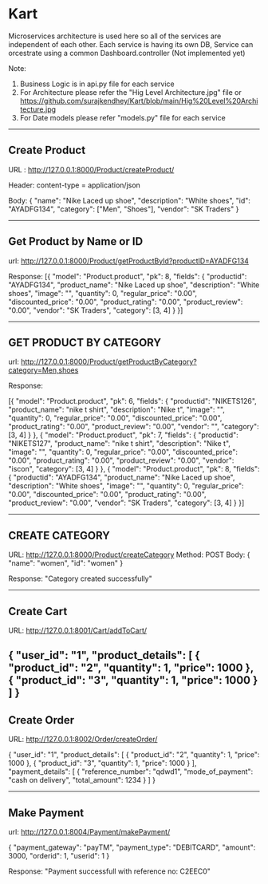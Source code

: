 # Kart



Microservices architecture is used here so all of the services are independent of each other.
Each service is having its own DB,
Service can orcestrate using a common Dashboard.controller (Not implemented yet)

Note:
1. Business Logic is in api.py file for each service
2. For Architecture please refer the "Hig Level Architecture.jpg" file or https://github.com/surajkendhey/Kart/blob/main/Hig%20Level%20Architecture.jpg
3. For Date models please refer "models.py" file for each service



----------------------------------------------------
Create Product
--------------------------------------------------
URL : http://127.0.0.1:8000/Product/createProduct/

Header: content-type = application/json

Body: 
{
"name": "Nike Laced up shoe",
"description": "White shoes",
"id": "AYADFG134",
"category": ["Men", "Shoes"],
"vendor": "SK Traders"
}

---------------------------------------------------
Get Product by Name or ID
---------------------------------------------------
url: http://127.0.0.1:8000/Product/getProductById?productID=AYADFG134

Response:
[{
  "model": "Product.product",
  "pk": 8,
  "fields": {
    "productid": "AYADFG134",
    "product_name": "Nike Laced up shoe",
    "description": "White shoes",
    "image": "",
    "quantity": 0,
    "regular_price": "0.00",
    "discounted_price": "0.00",
    "product_rating": "0.00",
    "product_review": "0.00",
    "vendor": "SK Traders",
    "category": [3, 4]
  }
}]

-----------------------------------------------------
GET PRODUCT BY CATEGORY
------------------------------------------------------
url: http://127.0.0.1:8000/Product/getProductByCategory?category=Men,shoes

Response: 

[{
  "model": "Product.product",
  "pk": 6,
  "fields": {
    "productid": "NIKETS126",
    "product_name": "nike t shirt",
    "description": "Nike t",
    "image": "",
    "quantity": 0,
    "regular_price": "0.00",
    "discounted_price": "0.00",
    "product_rating": "0.00",
    "product_review": "0.00",
    "vendor": "",
    "category": [3, 4]
  }
}, {
  "model": "Product.product",
  "pk": 7,
  "fields": {
    "productid": "NIKETS127",
    "product_name": "nike t shirt",
    "description": "Nike t",
    "image": "",
    "quantity": 0,
    "regular_price": "0.00",
    "discounted_price": "0.00",
    "product_rating": "0.00",
    "product_review": "0.00",
    "vendor": "iscon",
    "category": [3, 4]
  }
}, {
  "model": "Product.product",
  "pk": 8,
  "fields": {
    "productid": "AYADFG134",
    "product_name": "Nike Laced up shoe",
    "description": "White shoes",
    "image": "",
    "quantity": 0,
    "regular_price": "0.00",
    "discounted_price": "0.00",
    "product_rating": "0.00",
    "product_review": "0.00",
    "vendor": "SK Traders",
    "category": [3, 4]
  }
}]

---------------------------------------------------
CREATE CATEGORY
----------------------------------------------------
URL: http://127.0.0.1:8000/Product/createCategory
Method: POST
Body:
{
"name": "women",
"id": "women"
}

Response: "Category created successfully"


----------------------------------------------------
Create Cart
----------------------------------------------------

URL: http://127.0.0.1:8001/Cart/addToCart/

{
	"user_id": "1",
	"product_details": [
		{
			"product_id": "2",
			"quantity": 1,
			"price": 1000
		},
		{
			"product_id": "3",
			"quantity": 1,
			"price": 1000
		}
	]
}
--------------------------------------------------
Create Order
--------------------------------------------------

URL: http://127.0.0.1:8002/Order/createOrder/

{
	"user_id": "1",
	"product_details": [
		{
			"product_id": "2",
			"quantity": 1,
			"price": 1000
		},
		{
			"product_id": "3",
			"quantity": 1,
			"price": 1000
		}
	],
	"payment_details": [
		{
			"reference_number": "qdwd1",
			"mode_of_payment": "cash on delivery",
			"total_amount": 1234
		}
	]
}

----------------------------------------------------
Make Payment
-------------------------------------------------------
url: http://127.0.0.1:8004/Payment/makePayment/

{
	"payment_gateway": "payTM",
	"payment_type": "DEBITCARD",
	"amount": 3000,
	"orderid": 1,
	"userid": 1
}


Response: "Payment successfull with reference no:  C2EEC0"

